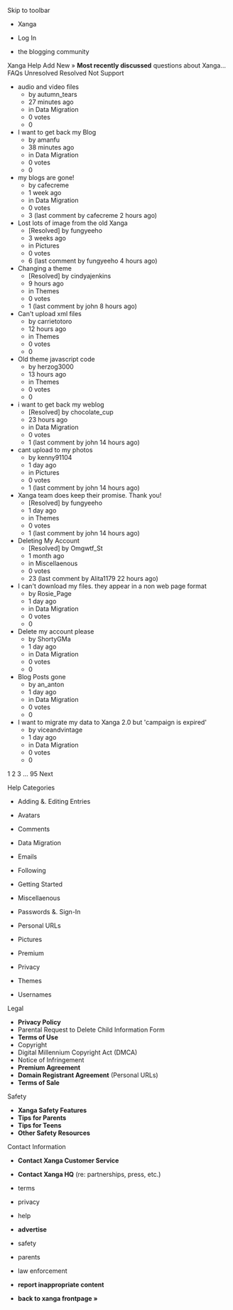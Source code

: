 Skip to toolbar

*   Xanga

*   Log In

*   the blogging community

Xanga Help Add New » **Most recently discussed** questions about Xanga… FAQs Unresolved Resolved Not Support

*   audio and video files
    *   by autumn\_tears
    *   27 minutes ago
    *   in Data Migration
    *   0 votes
    *   0
*   I want to get back my Blog
    *   by amanfu
    *   38 minutes ago
    *   in Data Migration
    *   0 votes
    *   0
*   my blogs are gone!
    *   by cafecreme
    *   1 week ago
    *   in Data Migration
    *   0 votes
    *   3 (last comment by cafecreme 2 hours ago)
*   Lost lots of image from the old Xanga
    *   \[Resolved\] by fungyeeho
    *   3 weeks ago
    *   in Pictures
    *   0 votes
    *   6 (last comment by fungyeeho 4 hours ago)
*   Changing a theme
    *   \[Resolved\] by cindyajenkins
    *   9 hours ago
    *   in Themes
    *   0 votes
    *   1 (last comment by john 8 hours ago)
*   Can't upload xml files
    *   by carrietotoro
    *   12 hours ago
    *   in Themes
    *   0 votes
    *   0
*   Old theme javascript code
    *   by herzog3000
    *   13 hours ago
    *   in Themes
    *   0 votes
    *   0
*   i want to get back my weblog
    *   \[Resolved\] by chocolate\_cup
    *   23 hours ago
    *   in Data Migration
    *   0 votes
    *   1 (last comment by john 14 hours ago)
*   cant upload to my photos
    *   by kenny91104
    *   1 day ago
    *   in Pictures
    *   0 votes
    *   1 (last comment by john 14 hours ago)
*   Xanga team does keep their promise. Thank you!
    *   \[Resolved\] by fungyeeho
    *   1 day ago
    *   in Themes
    *   0 votes
    *   1 (last comment by john 14 hours ago)
*   Deleting My Account
    *   \[Resolved\] by Omgwtf\_St
    *   1 month ago
    *   in Miscellaenous
    *   0 votes
    *   23 (last comment by Alita1179 22 hours ago)
*   I can't download my files. they appear in a non web page format
    *   by Rosie\_Page
    *   1 day ago
    *   in Data Migration
    *   0 votes
    *   0
*   Delete my account please
    *   by ShortyGMa
    *   1 day ago
    *   in Data Migration
    *   0 votes
    *   0
*   Blog Posts gone
    *   by an\_anton
    *   1 day ago
    *   in Data Migration
    *   0 votes
    *   0
*   I want to migrate my data to Xanga 2.0 but 'campaign is expired'
    *   by viceandvintage
    *   1 day ago
    *   in Data Migration
    *   0 votes
    *   0

1 2 3 ... 95 Next

Help Categories

*   Adding &. Editing Entries
*   Avatars
*   Comments
*   Data Migration
*   Emails
*   Following
*   Getting Started
*   Miscellaenous

*   Passwords &. Sign-In
*   Personal URLs
*   Pictures
*   Premium
*   Privacy
*   Themes
*   Usernames

Legal

*   **Privacy Policy**
*   Parental Request to Delete Child Information Form
*   **Terms of Use**
*   Copyright
*   Digital Millennium Copyright Act (DMCA)
*   Notice of Infringement
*   **Premium Agreement**
*   **Domain Registrant Agreement** (Personal URLs)
*   **Terms of Sale**

Safety

*   **Xanga Safety Features**
*   **Tips for Parents**
*   **Tips for Teens**
*   **Other Safety Resources**

Contact Information

*   **Contact Xanga Customer Service**
*   **Contact Xanga HQ** (re: partnerships, press, etc.)

*   terms
*   privacy
*   help
*   **advertise**

*   safety
*   parents
*   law enforcement
*   **report inappropriate content**

*   **back to xanga frontpage »**